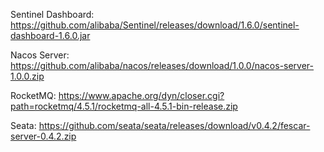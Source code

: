 Sentinel Dashboard: https://github.com/alibaba/Sentinel/releases/download/1.6.0/sentinel-dashboard-1.6.0.jar

Nacos Server: https://github.com/alibaba/nacos/releases/download/1.0.0/nacos-server-1.0.0.zip

RocketMQ: https://www.apache.org/dyn/closer.cgi?path=rocketmq/4.5.1/rocketmq-all-4.5.1-bin-release.zip

Seata: https://github.com/seata/seata/releases/download/v0.4.2/fescar-server-0.4.2.zip
